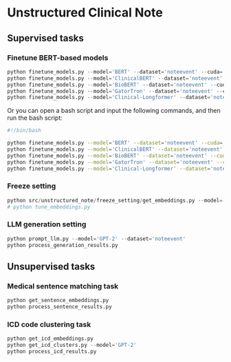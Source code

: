 # Unstructured Clinical Note

## Supervised tasks

### Finetune BERT-based models

```python
python finetune_models.py --model='BERT' --dataset='noteevent' --cuda='1'
python finetune_models.py --model='ClinicalBERT' --dataset='noteevent' --cuda='1'
python finetune_models.py --model='BioBERT' --dataset='noteevent' --cuda='1'
python finetune_models.py --model='GatorTron' --dataset='noteevent' --cuda='1'
python finetune_models.py --model='Clinical-Longformer' --dataset='noteevent' --cuda='1'
```

Or you can open a bash script and input the following commands, and then run the bash script:    
```bash
#!/bin/bash

python finetune_models.py --model='BERT' --dataset='noteevent' --cuda='1'
python finetune_models.py --model='ClinicalBERT' --dataset='noteevent' --cuda='1'
python finetune_models.py --model='BioBERT' --dataset='noteevent' --cuda='1'
python finetune_models.py --model='GatorTron' --dataset='noteevent' --cuda='1'
python finetune_models.py --model='Clinical-Longformer' --dataset='noteevent' --cuda='1'
```



### Freeze setting

```python
python src/unstructured_note/freeze_setting/get_embeddings.py --model='BERT' --dataset='noteevent'
# python tune_embeddings.py
```

### LLM generation setting

```python
python prompt_llm.py --model='GPT-2' --dataset='noteevent'
python process_generation_results.py
```

## Unsupervised tasks

### Medical sentence matching task

```python
python get_sentence_embeddings.py
python process_sentence_results.py
```

### ICD code clustering task

```python
python get_icd_embeddings.py
python get_icd_clusters.py --model='GPT-2'
python process_icd_results.py
```